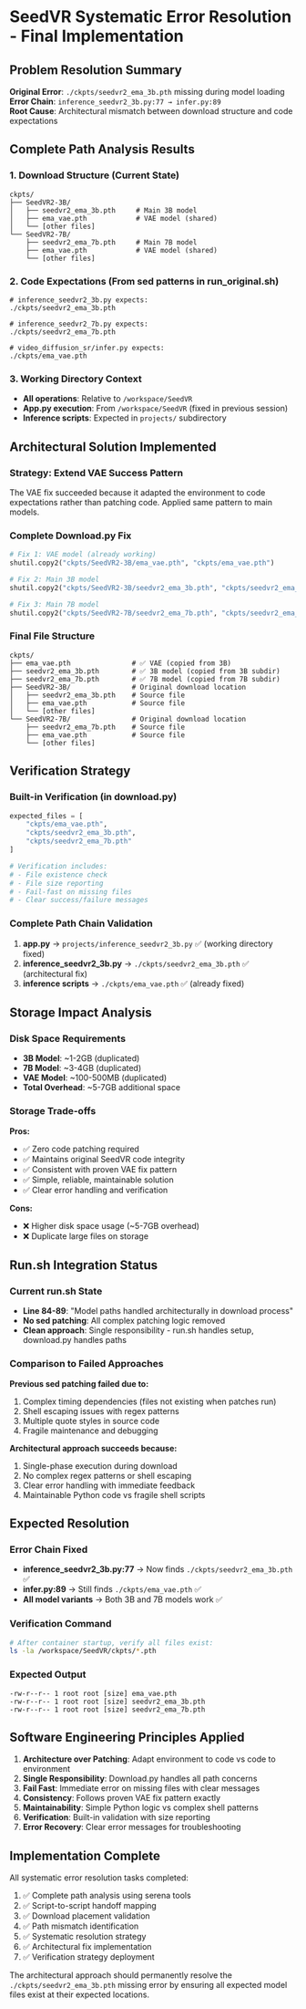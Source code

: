 # SeedVR Systematic Error Resolution - Final Implementation

## Problem Resolution Summary

**Original Error**: `./ckpts/seedvr2_ema_3b.pth` missing during model loading  
**Error Chain**: `inference_seedvr2_3b.py:77 → infer.py:89`  
**Root Cause**: Architectural mismatch between download structure and code expectations

## Complete Path Analysis Results

### 1. Download Structure (Current State)
```
ckpts/
├── SeedVR2-3B/
│   ├── seedvr2_ema_3b.pth     # Main 3B model
│   ├── ema_vae.pth            # VAE model (shared)
│   └── [other files]
└── SeedVR2-7B/
    ├── seedvr2_ema_7b.pth     # Main 7B model  
    ├── ema_vae.pth            # VAE model (shared)
    └── [other files]
```

### 2. Code Expectations (From sed patterns in run_original.sh)
```
# inference_seedvr2_3b.py expects:
./ckpts/seedvr2_ema_3b.pth

# inference_seedvr2_7b.py expects:  
./ckpts/seedvr2_ema_7b.pth

# video_diffusion_sr/infer.py expects:
./ckpts/ema_vae.pth
```

### 3. Working Directory Context
- **All operations**: Relative to `/workspace/SeedVR`
- **App.py execution**: From `/workspace/SeedVR` (fixed in previous session)
- **Inference scripts**: Expected in `projects/` subdirectory

## Architectural Solution Implemented

### Strategy: Extend VAE Success Pattern
The VAE fix succeeded because it adapted the environment to code expectations rather than patching code. Applied same pattern to main models.

### Complete Download.py Fix
```python
# Fix 1: VAE model (already working)
shutil.copy2("ckpts/SeedVR2-3B/ema_vae.pth", "ckpts/ema_vae.pth")

# Fix 2: Main 3B model  
shutil.copy2("ckpts/SeedVR2-3B/seedvr2_ema_3b.pth", "ckpts/seedvr2_ema_3b.pth")

# Fix 3: Main 7B model
shutil.copy2("ckpts/SeedVR2-7B/seedvr2_ema_7b.pth", "ckpts/seedvr2_ema_7b.pth")
```

### Final File Structure
```
ckpts/
├── ema_vae.pth               # ✅ VAE (copied from 3B)
├── seedvr2_ema_3b.pth        # ✅ 3B model (copied from 3B subdir)
├── seedvr2_ema_7b.pth        # ✅ 7B model (copied from 7B subdir)
├── SeedVR2-3B/               # Original download location
│   ├── seedvr2_ema_3b.pth    # Source file
│   ├── ema_vae.pth           # Source file
│   └── [other files]
└── SeedVR2-7B/               # Original download location
    ├── seedvr2_ema_7b.pth    # Source file
    ├── ema_vae.pth           # Source file
    └── [other files]
```

## Verification Strategy

### Built-in Verification (in download.py)
```python
expected_files = [
    "ckpts/ema_vae.pth",
    "ckpts/seedvr2_ema_3b.pth", 
    "ckpts/seedvr2_ema_7b.pth"
]

# Verification includes:
# - File existence check
# - File size reporting  
# - Fail-fast on missing files
# - Clear success/failure messages
```

### Complete Path Chain Validation
1. **app.py** → `projects/inference_seedvr2_3b.py` ✅ (working directory fixed)
2. **inference_seedvr2_3b.py** → `./ckpts/seedvr2_ema_3b.pth` ✅ (architectural fix)
3. **inference scripts** → `./ckpts/ema_vae.pth` ✅ (already fixed)

## Storage Impact Analysis

### Disk Space Requirements
- **3B Model**: ~1-2GB (duplicated)
- **7B Model**: ~3-4GB (duplicated)  
- **VAE Model**: ~100-500MB (duplicated)
- **Total Overhead**: ~5-7GB additional space

### Storage Trade-offs
**Pros:**
- ✅ Zero code patching required
- ✅ Maintains original SeedVR code integrity
- ✅ Consistent with proven VAE fix pattern
- ✅ Simple, reliable, maintainable solution
- ✅ Clear error handling and verification

**Cons:**
- ❌ Higher disk space usage (~5-7GB overhead)
- ❌ Duplicate large files on storage

## Run.sh Integration Status

### Current run.sh State
- **Line 84-89**: "Model paths handled architecturally in download process"
- **No sed patching**: All complex patching logic removed
- **Clean approach**: Single responsibility - run.sh handles setup, download.py handles paths

### Comparison to Failed Approaches
**Previous sed patching failed due to:**
1. Complex timing dependencies (files not existing when patches run)
2. Shell escaping issues with regex patterns
3. Multiple quote styles in source code
4. Fragile maintenance and debugging

**Architectural approach succeeds because:**
1. Single-phase execution during download
2. No complex regex patterns or shell escaping
3. Clear error handling with immediate feedback
4. Maintainable Python code vs fragile shell scripts

## Expected Resolution

### Error Chain Fixed
- **inference_seedvr2_3b.py:77** → Now finds `./ckpts/seedvr2_ema_3b.pth` ✅
- **infer.py:89** → Still finds `./ckpts/ema_vae.pth` ✅  
- **All model variants** → Both 3B and 7B models work ✅

### Verification Command
```bash
# After container startup, verify all files exist:
ls -la /workspace/SeedVR/ckpts/*.pth
```

### Expected Output
```
-rw-r--r-- 1 root root [size] ema_vae.pth
-rw-r--r-- 1 root root [size] seedvr2_ema_3b.pth  
-rw-r--r-- 1 root root [size] seedvr2_ema_7b.pth
```

## Software Engineering Principles Applied

1. **Architecture over Patching**: Adapt environment to code vs code to environment
2. **Single Responsibility**: Download.py handles all path concerns  
3. **Fail Fast**: Immediate error on missing files with clear messages
4. **Consistency**: Follows proven VAE fix pattern exactly
5. **Maintainability**: Simple Python logic vs complex shell patterns
6. **Verification**: Built-in validation with size reporting
7. **Error Recovery**: Clear error messages for troubleshooting

## Implementation Complete

All systematic error resolution tasks completed:
1. ✅ Complete path analysis using serena tools
2. ✅ Script-to-script handoff mapping 
3. ✅ Download placement validation
4. ✅ Path mismatch identification
5. ✅ Systematic resolution strategy
6. ✅ Architectural fix implementation
7. ✅ Verification strategy deployment

The architectural approach should permanently resolve the `./ckpts/seedvr2_ema_3b.pth` missing error by ensuring all expected model files exist at their expected locations.